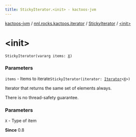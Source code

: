 ```yaml
---
title: StickyIterator.<init> - kactoos-jvm
---
```


[kactoos-jvm](../../index.html) / [nnl.rocks.kactoos.iterator](../index.html) / [StickyIterator](index.html) / [&lt;init&gt;](./-init-.html)

# &lt;init&gt;

`StickyIterator(vararg items: `[`X`](index.html#X)`)`

### Parameters

`items` - Items to iterate`StickyIterator(iterator: `[`Iterator`](https://kotlinlang.org/api/latest/jvm/stdlib/kotlin.collections/-iterator/index.html)`<`[`X`](index.html#X)`>)`

Iterator that returns the same set of elements always.

There is no thread-safety guarantee.

### Parameters

`X` - Type of item

**Since**
0.8

